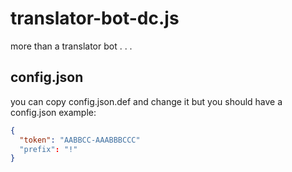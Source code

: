 # translator-bot-dc.js
more than a translator bot . . .

## config.json
you can copy config.json.def and change it
but you should have a config.json
example:
```json
{
  "token": "AABBCC-AAABBBCCC"
  "prefix": "!"
}
```

